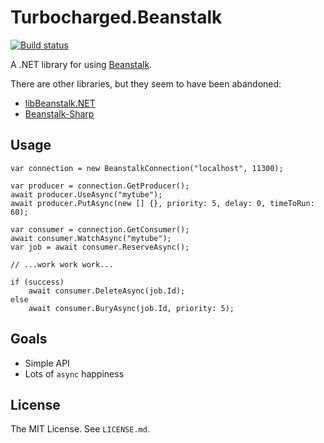 Turbocharged.Beanstalk
======================

[![Build status](https://ci.appveyor.com/api/projects/status/9ydx1vwh8hjxhv4w?svg=true)](https://ci.appveyor.com/project/jennings/turbocharged-beanstalk)

A .NET library for using [Beanstalk][beanstalk].

There are other libraries, but they seem to have been abandoned:

* [libBeanstalk.NET][libbeanstalk]
* [Beanstalk-Sharp][beanstalk-sharp]


Usage
-----

    var connection = new BeanstalkConnection("localhost", 11300);

    var producer = connection.GetProducer();
    await producer.UseAsync("mytube");
    await producer.PutAsync(new [] {}, priority: 5, delay: 0, timeToRun: 60);

    var consumer = connection.GetConsumer();
    await consumer.WatchAsync("mytube");
    var job = await consumer.ReserveAsync();

    // ...work work work...

    if (success)
        await consumer.DeleteAsync(job.Id);
    else
        await consumer.BuryAsync(job.Id, priority: 5);


Goals
-----

* Simple API
* Lots of `async` happiness


License
-------

The MIT License. See `LICENSE.md`.


[beanstalk]: http://kr.github.io/beanstalkd/
[libbeanstalk]: https://github.com/sdether/libBeanstalk.NET
[beanstalk-sharp]: https://github.com/jtdowney/beanstalk-sharp
